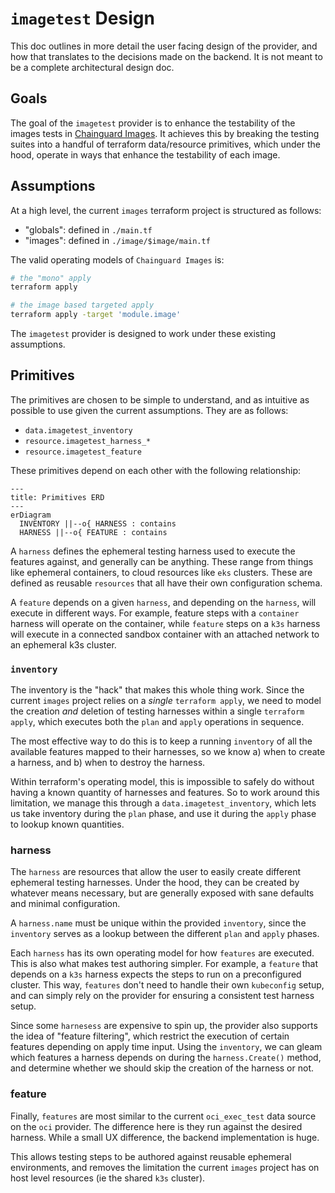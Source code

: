 # `imagetest` Design

This doc outlines in more detail the user facing design of the provider, and
how that translates to the decisions made on the backend. It is not meant to be
a complete architectural design doc.

## Goals

The goal of the `imagetest` provider is to enhance the testability of the
images tests in [Chainguard Images](https://github.com/chainguard-dev/images).
It achieves this by breaking the testing suites into a handful of terraform
data/resource primitives, which under the hood, operate in ways that enhance
the testability of each image.

## Assumptions

At a high level, the current `images` terraform project is structured as follows:

- "globals": defined in `./main.tf`
- "images": defined in `./image/$image/main.tf`

The valid operating models of `Chainguard Images` is:

```bash
# the "mono" apply
terraform apply

# the image based targeted apply
terraform apply -target 'module.image'
```

The `imagetest` provider is designed to work under these existing assumptions.

## Primitives

The primitives are chosen to be simple to understand, and as intuitive as
possible to use given the current assumptions. They are as follows:

- `data.imagetest_inventory`
- `resource.imagetest_harness_*`
- `resource.imagetest_feature`

These primitives depend on each other with the following relationship:

```mermaid
---
title: Primitives ERD
---
erDiagram
  INVENTORY ||--o{ HARNESS : contains
  HARNESS ||--o{ FEATURE : contains
```

A `harness` defines the ephemeral testing harness used to execute the features
against, and generally can be anything. These range from things like ephemeral
containers, to cloud resources like `eks` clusters. These are defined as
reusable `resources` that all have their own configuration schema.

A `feature` depends on a given `harness`, and depending on the `harness`, will
execute in different ways. For example, feature steps with a `container`
harness will operate on the container, while `feature` steps on a `k3s` harness
will execute in a connected sandbox container with an attached network to an
ephemeral k3s cluster.

### `inventory`

The inventory is the "hack" that makes this whole thing work. Since the current
`images` project relies on a _single_ `terraform apply`, we need to model the
creation _and_ deletion of testing harnesses within a single `terraform apply`,
which executes both the `plan` and `apply` operations in sequence.

The most effective way to do this is to keep a running `inventory` of all the
available features mapped to their harnesses, so we know a) when to create a
harness, and b) when to destroy the harness.

Within terraform's operating model, this is impossible to safely do without
having a known quantity of harnesses and features. So to work around this
limitation, we manage this through a `data.imagetest_inventory`, which lets us
take inventory during the `plan` phase, and use it during the `apply` phase to
lookup known quantities.

### harness

The `harness` are resources that allow the user to easily create different
ephemeral testing harnesses. Under the hood, they can be created by whatever
means necessary, but are generally exposed with sane defaults and minimal
configuration.

A `harness.name` must be unique within the provided `inventory`, since the
`inventory` serves as a lookup between the different `plan` and `apply` phases.

Each `harness` has its own operating model for how `features` are executed.
This is also what makes test authoring simpler. For example, a `feature` that
depends on a `k3s` harness expects the steps to run on a preconfigured cluster.
This way, `features` don't need to handle their own `kubeconfig` setup, and can
simply rely on the provider for ensuring a consistent test harness setup.

Since some `harnesess` are expensive to spin up, the provider also supports the
idea of "feature filtering", which restrict the execution of certain features
depending on apply time input. Using the `inventory`, we can gleam which
features a harness depends on during the `harness.Create()` method, and
determine whether we should skip the creation of the harness or not.

### feature

Finally, `features` are most similar to the current `oci_exec_test` data source
on the `oci` provider. The difference here is they run against the desired
harness. While a small UX difference, the backend implementation is huge.

This allows testing steps to be authored against reusable ephemeral
environments, and removes the limitation the current `images` project has on
host level resources (ie the shared `k3s` cluster).
